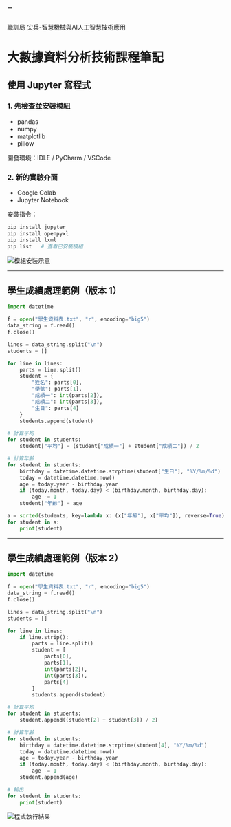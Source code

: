 # -
職訓局 尖兵-智慧機械與AI人工智慧技術應用
# 大數據資料分析技術課程筆記

## 使用 Jupyter 寫程式

### 1. 先檢查並安裝模組
- pandas
- numpy
- matplotlib
- pillow

開發環境：IDLE / PyCharm / VSCode

### 2. 新的實驗介面
- Google Colab
- Jupyter Notebook

安裝指令：
```bash
pip install jupyter
pip install openpyxl
pip install lxml
pip list   # 查看已安裝模組
```

![模組安裝示意](images/jupyter_setup.png)

---

## 學生成績處理範例（版本 1）

```python
import datetime

f = open("學生資料表.txt", "r", encoding="big5")
data_string = f.read()
f.close()

lines = data_string.split("\n")
students = []

for line in lines:
    parts = line.split()
    student = {
        "姓名": parts[0],
        "學號": parts[1],
        "成績一": int(parts[2]),
        "成績二": int(parts[3]),
        "生日": parts[4]
    }
    students.append(student)

# 計算平均
for student in students:
    student["平均"] = (student["成績一"] + student["成績二"]) / 2

# 計算年齡
for student in students:
    birthday = datetime.datetime.strptime(student["生日"], "%Y/%m/%d")
    today = datetime.datetime.now()
    age = today.year - birthday.year
    if (today.month, today.day) < (birthday.month, birthday.day):
        age -= 1
    student["年齡"] = age

a = sorted(students, key=lambda x: (x["年齡"], x["平均"]), reverse=True)
for student in a:
    print(student)
```

---

## 學生成績處理範例（版本 2）

```python
import datetime

f = open("學生資料表.txt", "r", encoding="big5")
data_string = f.read()
f.close()

lines = data_string.split("\n")
students = []

for line in lines:
    if line.strip():
        parts = line.split()
        student = [
            parts[0],
            parts[1],
            int(parts[2]),
            int(parts[3]),
            parts[4]
        ]
        students.append(student)

# 計算平均
for student in students:
    student.append((student[2] + student[3]) / 2)

# 計算年齡
for student in students:
    birthday = datetime.datetime.strptime(student[4], "%Y/%m/%d")
    today = datetime.datetime.now()
    age = today.year - birthday.year
    if (today.month, today.day) < (birthday.month, birthday.day):
        age -= 1
    student.append(age)

# 輸出
for student in students:
    print(student)
```

![程式執行結果](images/student_scores.png)
